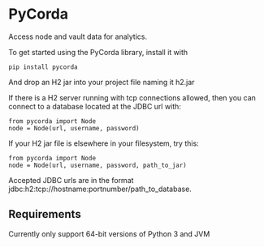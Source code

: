 # PyCorda

Access node and vault data for analytics.

To get started using the PyCorda library, install it with

```
pip install pycorda
```
And drop an H2 jar into your project file naming it h2.jar

If there is a H2 server running with tcp connections allowed,
then you can connect to a database located at the JDBC url with:

```
from pycorda import Node
node = Node(url, username, password)
```

If your H2 jar file is elsewhere in your filesystem, try this:

```
from pycorda import Node
node = Node(url, username, password, path_to_jar)
```


Accepted JDBC urls are in the format jdbc:h2:tcp://hostname:portnumber/path_to_database.

## Requirements

Currently only support 64-bit versions of Python 3 and JVM
